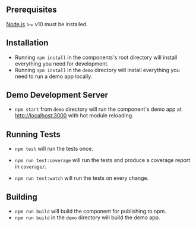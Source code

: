 ## Prerequisites

[Node.js](http://nodejs.org/) >= v10 must be installed.

## Installation

- Running `npm install` in the components's root directory will install everything you need for development.
- Running `npm install` in the `demo` directory will install everything you need to run a demo app locally.

## Demo Development Server

- `npm start` from `demo` directory will run the component's demo app at [http://localhost:3000](http://localhost:3000)
  with hot module reloading.

## Running Tests

- `npm test` will run the tests once.

- `npm run test:coverage` will run the tests and produce a coverage report in `coverage/`.

- `npm run test:watch` will run the tests on every change.

## Building

- `npm run build` will build the component for publishing to npm.
- `npm run build` in the `demo` directory will build the demo app.